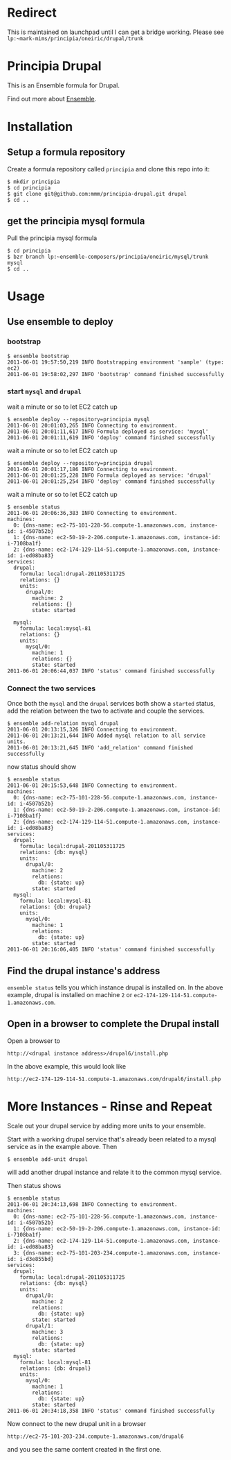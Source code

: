 # Redirect

This is maintained on launchpad until I can get a bridge working.
Please see `lp:~mark-mims/principia/oneiric/drupal/trunk`


# Principia Drupal

This is an Ensemble formula for Drupal.

Find out more about [Ensemble](http://ensemble.ubuntu.com/).


# Installation

## Setup a formula repository

Create a formula repository called `principia` and clone this repo into it:

    $ mkdir principia
    $ cd principia
    $ git clone git@github.com:mmm/principia-drupal.git drupal
    $ cd ..

## get the principia mysql formula

Pull the principia mysql formula

    $ cd principia
    $ bzr branch lp:~ensemble-composers/principia/oneiric/mysql/trunk mysql
    $ cd ..


# Usage

## Use ensemble to deploy

### bootstrap

    $ ensemble bootstrap
    2011-06-01 19:57:50,219 INFO Bootstrapping environment 'sample' (type: ec2)
    2011-06-01 19:58:02,297 INFO 'bootstrap' command finished successfully


### start `mysql` and `drupal`

wait a minute or so to let EC2 catch up

    $ ensemble deploy --repository=principia mysql
    2011-06-01 20:01:03,265 INFO Connecting to environment.
    2011-06-01 20:01:11,617 INFO Formula deployed as service: 'mysql'
    2011-06-01 20:01:11,619 INFO 'deploy' command finished successfully

wait a minute or so to let EC2 catch up

    $ ensemble deploy --repository=principia drupal
    2011-06-01 20:01:17,186 INFO Connecting to environment.
    2011-06-01 20:01:25,228 INFO Formula deployed as service: 'drupal'
    2011-06-01 20:01:25,254 INFO 'deploy' command finished successfully

wait a minute or so to let EC2 catch up

    $ ensemble status
    2011-06-01 20:06:36,383 INFO Connecting to environment.
    machines:
      0: {dns-name: ec2-75-101-228-56.compute-1.amazonaws.com, instance-id: i-4507b52b}
      1: {dns-name: ec2-50-19-2-206.compute-1.amazonaws.com, instance-id: i-7108ba1f}
      2: {dns-name: ec2-174-129-114-51.compute-1.amazonaws.com, instance-id: i-ed08ba83}
    services:
      drupal:
        formula: local:drupal-201105311725
        relations: {}
        units:
          drupal/0:
            machine: 2
            relations: {}
            state: started

      mysql:
        formula: local:mysql-81
        relations: {}
        units:
          mysql/0:
            machine: 1
            relations: {}
            state: started
    2011-06-01 20:06:44,037 INFO 'status' command finished successfully

### Connect the two services

Once both the `mysql` and the `drupal` services both show a `started` status,
add the relation between the two to activate and couple the services.

    $ ensemble add-relation mysql drupal
    2011-06-01 20:13:15,326 INFO Connecting to environment.
    2011-06-01 20:13:21,644 INFO Added mysql relation to all service units.
    2011-06-01 20:13:21,645 INFO 'add_relation' command finished successfully
 
now status should show

    $ ensemble status
    2011-06-01 20:15:53,648 INFO Connecting to environment.
    machines:
      0: {dns-name: ec2-75-101-228-56.compute-1.amazonaws.com, instance-id: i-4507b52b}
      1: {dns-name: ec2-50-19-2-206.compute-1.amazonaws.com, instance-id: i-7108ba1f}
      2: {dns-name: ec2-174-129-114-51.compute-1.amazonaws.com, instance-id: i-ed08ba83}
    services:
      drupal:
        formula: local:drupal-201105311725
        relations: {db: mysql}
        units:
          drupal/0:
            machine: 2
            relations:
              db: {state: up}
            state: started
      mysql:
        formula: local:mysql-81
        relations: {db: drupal}
        units:
          mysql/0:
            machine: 1
            relations:
              db: {state: up}
            state: started
    2011-06-01 20:16:06,405 INFO 'status' command finished successfully



## Find the drupal instance's address

`ensemble status` tells you which instance drupal is installed on.  In the above example, drupal is installed on machine `2` or `ec2-174-129-114-51.compute-1.amazonaws.com`.

## Open in a browser to complete the Drupal install

Open a browser to

    http://<drupal instance address>/drupal6/install.php

In the above example, this would look like

    http://ec2-174-129-114-51.compute-1.amazonaws.com/drupal6/install.php



# More Instances - Rinse and Repeat
 
Scale out your drupal service by adding more units to your ensemble.

Start with a working drupal service that's already been related to a mysql service
as in the example above.
Then
 
    $ ensemble add-unit drupal
 
will add another drupal instance and relate it to the common mysql service.

Then status shows

    $ ensemble status
    2011-06-01 20:34:13,698 INFO Connecting to environment.
    machines:
      0: {dns-name: ec2-75-101-228-56.compute-1.amazonaws.com, instance-id: i-4507b52b}
      1: {dns-name: ec2-50-19-2-206.compute-1.amazonaws.com, instance-id: i-7108ba1f}
      2: {dns-name: ec2-174-129-114-51.compute-1.amazonaws.com, instance-id: i-ed08ba83}
      3: {dns-name: ec2-75-101-203-234.compute-1.amazonaws.com, instance-id: i-d3e855bd}
    services:
      drupal:
        formula: local:drupal-201105311725
        relations: {db: mysql}
        units:
          drupal/0:
            machine: 2
            relations:
              db: {state: up}
            state: started
          drupal/1:
            machine: 3
            relations:
              db: {state: up}
            state: started
      mysql:
        formula: local:mysql-81
        relations: {db: drupal}
        units:
          mysql/0:
            machine: 1
            relations:
              db: {state: up}
            state: started
    2011-06-01 20:34:18,358 INFO 'status' command finished successfully

Now connect to the new drupal unit in a browser

    http://ec2-75-101-203-234.compute-1.amazonaws.com/drupal6

and you see the same content created in the first one.

